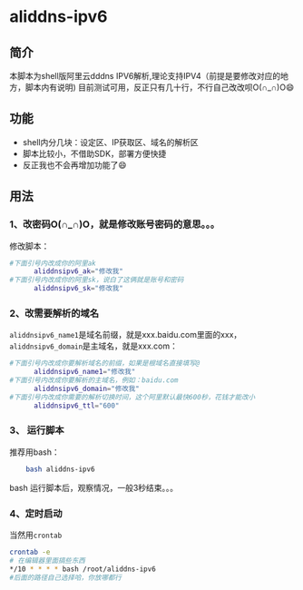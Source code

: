 # aliddns-ipv6

## 简介

本脚本为shell版阿里云dddns IPV6解析,理论支持IPV4（前提是要修改对应的地方，脚本内有说明)
目前测试可用，反正只有几十行，不行自己改改呗O(∩_∩)O😄

## 功能

* shell内分几块：设定区、IP获取区、域名的解析区
* 脚本比较小，不借助SDK，部署方便快捷
* 反正我也不会再增加功能了😄

## 用法

### 1、改密码O(∩_∩)O，就是修改账号密码的意思。。。
修改脚本：
```sh
#下面引号内改成你的阿里ak
      aliddnsipv6_ak="修改我"
#下面引号内改成你的阿里sk，说白了这俩就是账号和密码
      aliddnsipv6_sk="修改我"
```

### 2、改需要解析的域名
`aliddnsipv6_name1`是域名前缀，就是xxx.baidu.com里面的xxx，`aliddnsipv6_domain`是主域名，就是xxx.com：
```sh
#下面引号内改成你要解析域名的前缀，如果是根域名直接填写@
      aliddnsipv6_name1="修改我"
#下面引号内改成你要解析的主域名，例如：baidu.com  
      aliddnsipv6_domain="修改我"
#下面引号内改成你需要的解析切换时间，这个阿里默认最快600秒，花钱才能改小
      aliddnsipv6_ttl="600"
```
  
### 3、 运行脚本
推荐用bash：
```sh
	bash aliddns-ipv6
```
bash 运行脚本后，观察情况，一般3秒结束。。。
### 4、定时启动
当然用`crontab`
```sh
crontab -e
# 在编辑器里面搞些东西
*/10 * * * * bash /root/aliddns-ipv6
#后面的路径自己选择哈，你放哪都行
